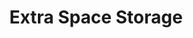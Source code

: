 ---
title: "Extra Space Storage"
url: /aurora/extra-space-storage-east-40th-avenue-14/
shop: Mieten
---